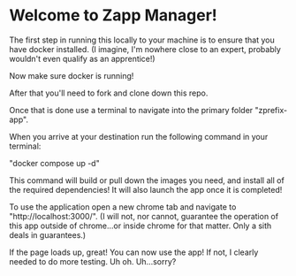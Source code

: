 # Welcome to Zapp Manager!

The first step in running this locally to your machine is to ensure that you have docker installed. (I imagine, I'm nowhere close to an expert, probably wouldn't even qualify as an apprentice!)

Now make sure docker is running!

After that you'll need to fork and clone down this repo.

Once that is done use a terminal to navigate into the primary folder "zprefix-app".

When you arrive at your destination run the following command in your terminal:

"docker compose up -d"

This command will build or pull down the images you need, and install all of the required dependencies! It will also launch the app once it is completed!

To use the application open a new chrome tab and navigate to "http://localhost:3000/". (I will not, nor cannot, guarantee the operation of this app outside of chrome...or inside chrome for that matter. Only a sith deals in guarantees.)

If the page loads up, great! You can now use the app! If not, I clearly needed to do more testing. Uh oh. Uh...sorry?